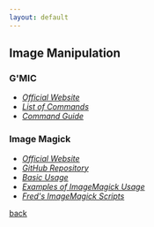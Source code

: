 ```yaml
---
layout: default
---
```


## Image Manipulation

### G'MIC

* _[Official Website](https://gmic.eu/)_
* _[List of Commands](https://gmic.eu/reference/list_of_commands.html)_
* _[Command Guide](https://gmic.eu/oldtutorial/command-guide.shtml)_

### Image Magick

* _[Official Website](https://imagemagick.org/)_
* _[GitHub Repository](https://github.com/ImageMagick)_
* _[Basic Usage](https://usage.imagemagick.org/basics/)_
* _[Examples of ImageMagick Usage](https://usage.imagemagick.org/)_
* _[Fred's ImageMagick Scripts](http://www.fmwconcepts.com/imagemagick/index.php)_

[back](../)
